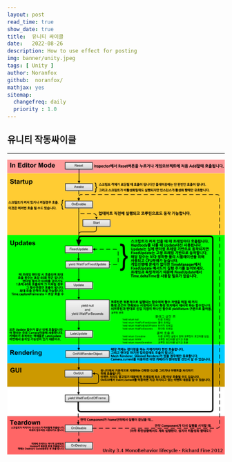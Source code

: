 ```yaml
---
layout: post
read_time: true
show_date: true
title:  유니티 싸이클
date:   2022-08-26
description: How to use effect for posting
img: banner/unity.jpeg 
tags: [ Unity ]
author: Noranfox
github:  noranfox/
mathjax: yes
sitemap:
  changefreq: daily
  priority : 1.0
---
```



## 유니티 작동싸이클

***

![RunCycle](assets/img/posts/20220826/1.png )